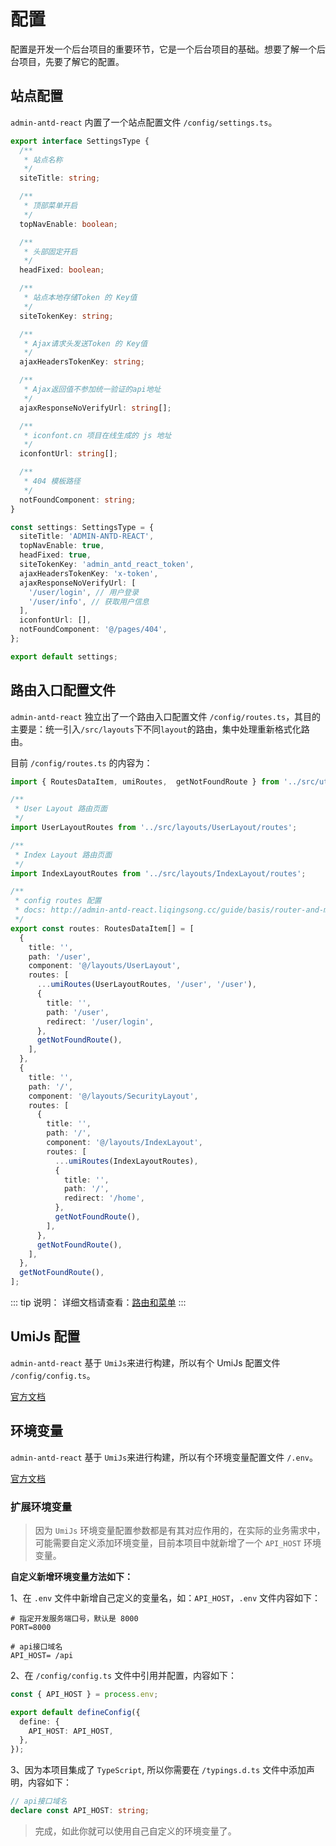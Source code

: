 # 配置

配置是开发一个后台项目的重要环节，它是一个后台项目的基础。想要了解一个后台项目，先要了解它的配置。

## 站点配置

`admin-antd-react` 内置了一个站点配置文件 `/config/settings.ts`。

```ts
export interface SettingsType {
  /**
   * 站点名称
   */
  siteTitle: string;

  /**
   * 顶部菜单开启
   */
  topNavEnable: boolean;

  /**
   * 头部固定开启
   */
  headFixed: boolean;

  /**
   * 站点本地存储Token 的 Key值
   */
  siteTokenKey: string;

  /**
   * Ajax请求头发送Token 的 Key值
   */
  ajaxHeadersTokenKey: string;

  /**
   * Ajax返回值不参加统一验证的api地址
   */
  ajaxResponseNoVerifyUrl: string[];

  /**
   * iconfont.cn 项目在线生成的 js 地址
   */
  iconfontUrl: string[];

  /**
   * 404 模板路径
   */
  notFoundComponent: string;
}

const settings: SettingsType = {
  siteTitle: 'ADMIN-ANTD-REACT',
  topNavEnable: true,
  headFixed: true,
  siteTokenKey: 'admin_antd_react_token',
  ajaxHeadersTokenKey: 'x-token',
  ajaxResponseNoVerifyUrl: [
    '/user/login', // 用户登录
    '/user/info', // 获取用户信息
  ],
  iconfontUrl: [],
  notFoundComponent: '@/pages/404',
};

export default settings;

```

## 路由入口配置文件

`admin-antd-react` 独立出了一个路由入口配置文件 `/config/routes.ts`，其目的主要是：统一引入`/src/layouts`下不同`layout`的路由，集中处理重新格式化路由。

目前 `/config/routes.ts` 的内容为：

```ts
import { RoutesDataItem, umiRoutes,  getNotFoundRoute } from '../src/utils/routes';

/**
 * User Layout 路由页面
 */
import UserLayoutRoutes from '../src/layouts/UserLayout/routes';

/**
 * Index Layout 路由页面
 */
import IndexLayoutRoutes from '../src/layouts/IndexLayout/routes';

/**
 * config routes 配置
 * docs: http://admin-antd-react.liqingsong.cc/guide/basis/router-and-menu.html
 */
export const routes: RoutesDataItem[] = [
  {
    title: '',
    path: '/user',
    component: '@/layouts/UserLayout',
    routes: [
      ...umiRoutes(UserLayoutRoutes, '/user', '/user'),
      {
        title: '',
        path: '/user',
        redirect: '/user/login',
      },
      getNotFoundRoute(),
    ],
  },
  {
    title: '',
    path: '/',
    component: '@/layouts/SecurityLayout',
    routes: [
      {
        title: '',
        path: '/',
        component: '@/layouts/IndexLayout',
        routes: [
          ...umiRoutes(IndexLayoutRoutes),
          {
            title: '',
            path: '/',
            redirect: '/home',
          },
          getNotFoundRoute(),
        ],
      },
      getNotFoundRoute(),
    ],
  },
  getNotFoundRoute(),
];
```

::: tip 说明：
详细文档请查看：[路由和菜单](/guide/basis/router-and-menu.md)
:::


## UmiJs 配置

`admin-antd-react` 基于 `UmiJs`来进行构建，所以有个 UmiJs 配置文件 `/config/config.ts`。

[官方文档](https://umijs.org/zh-CN/config)


## 环境变量
`admin-antd-react` 基于 `UmiJs`来进行构建，所以有个环境变量配置文件 `/.env`。

[官方文档](https://umijs.org/zh-CN/docs/env-variables)

### 扩展环境变量

> 因为 `UmiJs` 环境变量配置参数都是有其对应作用的，在实际的业务需求中，可能需要自定义添加环境变量，目前本项目中就新增了一个 `API_HOST` 环境变量。

**自定义新增环境变量方法如下：**

1、在 `.env` 文件中新增自己定义的变量名，如：`API_HOST`，`.env` 文件内容如下：

```
# 指定开发服务端口号，默认是 8000
PORT=8000

# api接口域名
API_HOST= /api
```

2、在 `/config/config.ts` 文件中引用并配置，内容如下：

```ts
const { API_HOST } = process.env;

export default defineConfig({
  define: {
    API_HOST: API_HOST,
  },
});
```

3、因为本项目集成了 `TypeScript`, 所以你需要在 `/typings.d.ts` 文件中添加声明，内容如下：

```ts
// api接口域名
declare const API_HOST: string;
```

> 完成，如此你就可以使用自己自定义的环境变量了。



